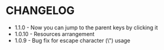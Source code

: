 # CHANGELOG

* 1.1.0 - Now you can jump to the parent keys by clicking it
* 1.0.10 - Resources arrangement
* 1.0.9 - Bug fix for escape character (\\") usage